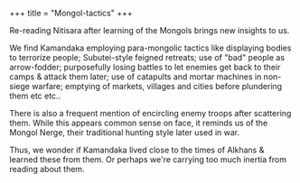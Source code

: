 +++
title = "Mongol-tactics"
+++

Re-reading Nitisara after learning of the Mongols brings new insights to us.

We find Kamandaka employing para-mongolic tactics like displaying bodies to terrorize people; Subutei-style feigned retreats; use of "bad" people as arrow-fodder; purposefully losing battles to let enemies get back to their camps & attack them later; use of catapults and mortar machines in non-siege warfare; emptying of markets, villages and cities before plundering them etc etc.. 

There is also a frequent mention of encircling enemy troops after scattering them. While this appears common sense on face, it reminds us of the Mongol Nerge, their traditional hunting style later used in war.

Thus, we wonder if Kamandaka lived close to the times of Alkhans & learned these from them. Or perhaps we're carrying too much inertia from reading about them.